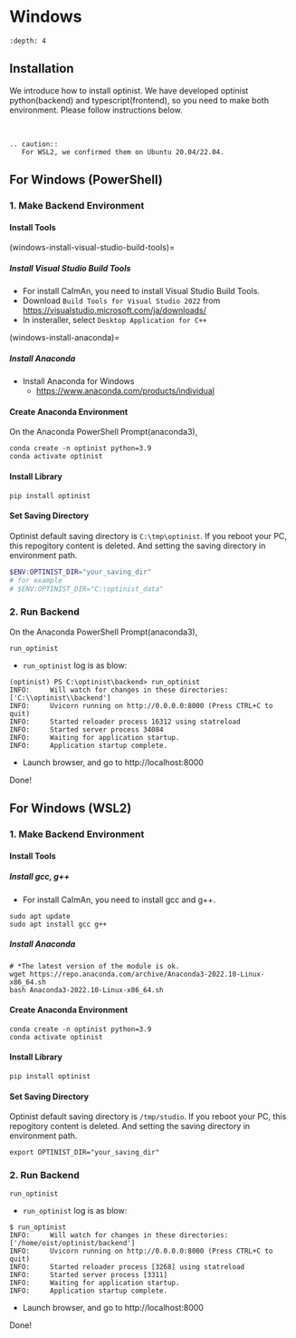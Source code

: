 Windows
=================

```{contents}
:depth: 4
```

## Installation

We introduce how to install optinist.
We have developed optinist python(backend) and typescript(frontend), so you need to make both environment.
Please follow instructions below.

<br />

```{eval-rst}
.. caution::
   For WSL2, we confirmed them on Ubuntu 20.04/22.04.
```


## For Windows (PowerShell)

### 1. Make Backend Environment

#### Install Tools

(windows-install-visual-studio-build-tools)=

##### Install Visual Studio Build Tools

- For install CaImAn, you need to install Visual Studio Build Tools.
- Download `Build Tools for Visual Studio 2022` from https://visualstudio.microsoft.com/ja/downloads/
- In insteraller, select `Desktop Application for C++`

(windows-install-anaconda)=

##### Install Anaconda

- Install Anaconda for Windows
  - https://www.anaconda.com/products/individual

#### Create Anaconda Environment

On the Anaconda PowerShell Prompt(anaconda3),
```
conda create -n optinist python=3.9
conda activate optinist
```



#### Install Library

```
pip install optinist
```

#### Set Saving Directory

Optinist default saving directory is `C:\tmp\optinist`. If you reboot your PC, this repogitory content is deleted. And setting the saving directory in environment path.
```PowerShell
$ENV:OPTINIST_DIR="your_saving_dir"
# for example
# $ENV:OPTINIST_DIR="C:\optinist_data"
```

### 2. Run Backend

On the Anaconda PowerShell Prompt(anaconda3),
```
run_optinist
```
- `run_optinist` log is as blow:
```
(optinist) PS C:\optinist\backend> run_optinist
INFO:     Will watch for changes in these directories: ['C:\\optinist\\backend']
INFO:     Uvicorn running on http://0.0.0.0:8000 (Press CTRL+C to quit)
INFO:     Started reloader process 16312 using statreload
INFO:     Started server process 34084
INFO:     Waiting for application startup.
INFO:     Application startup complete.
```
- Launch browser, and go to http://localhost:8000


Done!

## For Windows (WSL2)

### 1. Make Backend Environment

#### Install Tools

##### Install gcc, g++

- For install CaImAn, you need to install gcc and g++.
```
sudo apt update
sudo apt install gcc g++
```

##### Install Anaconda

```
# *The latest version of the module is ok.
wget https://repo.anaconda.com/archive/Anaconda3-2022.10-Linux-x86_64.sh
bash Anaconda3-2022.10-Linux-x86_64.sh
```

#### Create Anaconda Environment

```
conda create -n optinist python=3.9
conda activate optinist
```


#### Install Library

```
pip install optinist
```

#### Set Saving Directory

Optinist default saving directory is `/tmp/studio`. If you reboot your PC, this repogitory content is deleted. And setting the saving directory in environment path.
```
export OPTINIST_DIR="your_saving_dir"
```


### 2. Run Backend

```
run_optinist
```
- `run_optinist` log is as blow:
```
$ run_optinist
INFO:     Will watch for changes in these directories: ['/home/oist/optinist/backend']
INFO:     Uvicorn running on http://0.0.0.0:8000 (Press CTRL+C to quit)
INFO:     Started reloader process [3268] using statreload
INFO:     Started server process [3311]
INFO:     Waiting for application startup.
INFO:     Application startup complete.
```
- Launch browser, and go to http://localhost:8000

Done!
